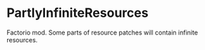 # PartlyInfiniteResources

Factorio mod. Some parts of resource patches will contain infinite resources.
